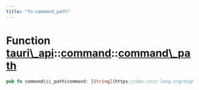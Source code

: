 ```yaml
---
title: "fn.command_path"
---
```


Function [tauri\\\_api](/docs/api/rust/tauri\_api/../index.html)::[command](/docs/api/rust/tauri\_api/index.html)::[command\\\_path](/docs/api/rust/tauri\_api/)
================================================================================================================================================================

```rust
pub fn command\\\_path(command: [String](https://doc.rust-lang.org/nightly/alloc/string/struct.String.html "struct alloc::string::String")) -&gt; [Result](/docs/api/rust/tauri\_api/../../tauri\_api/type.Result.html "type tauri\_api::Result")&lt;[String](https://doc.rust-lang.org/nightly/alloc/string/struct.String.html "struct alloc::string::String")\&gt;
```
      